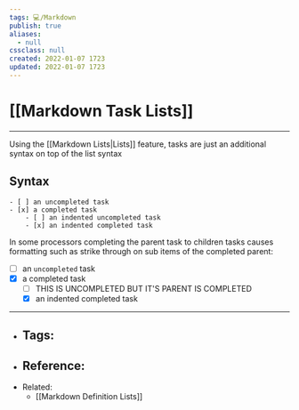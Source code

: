 ```yaml
---
tags: 💻️/Markdown
publish: true
aliases:
  - null
cssclass: null
created: 2022-01-07 1723
updated: 2022-01-07 1723
---
```


# [[Markdown Task Lists]]

---

Using the [[Markdown Lists|Lists]] feature, tasks are just an additional syntax on top of the list syntax

## Syntax

```
- [ ] an uncompleted task
- [x] a completed task
	- [ ] an indented uncompleted task
	- [x] an indented completed task	
```

In some processors completing the parent task to children tasks causes formatting such as strike through on sub items of the completed parent:

- [ ] an `uncompleted` task
- [x] a completed task
	- [ ] THIS IS UNCOMPLETED BUT IT'S PARENT IS COMPLETED
	- [x] an indented completed task	

---

- Tags: 
	- 
- Reference:
	- 
- Related:
	- [[Markdown Definition Lists]]
